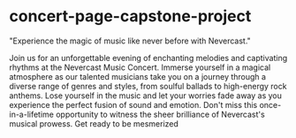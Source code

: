 # concert-page-capstone-project

<p>"Experience the magic of music like never before with Nevercast."</p>
<p>Join us for an unforgettable evening of enchanting melodies and captivating rhythms at the Nevercast Music Concert. Immerse yourself in a magical atmosphere as our talented musicians take you on a journey through a diverse range of genres and styles, from soulful ballads to high-energy rock anthems. Lose yourself in the music and let your worries fade away as you experience the perfect fusion of sound and emotion. Don't miss this once-in-a-lifetime opportunity to witness the sheer brilliance of Nevercast's musical prowess. Get ready to be mesmerized</p>